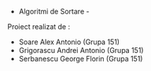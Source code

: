   - Algoritmi de Sortare -  

Proiect realizat de :
 - Soare Alex Antonio (Grupa 151)
 - Grigorascu Andrei Antonio (Grupa 151)
 - Serbanescu George Florin (Grupa 151)
